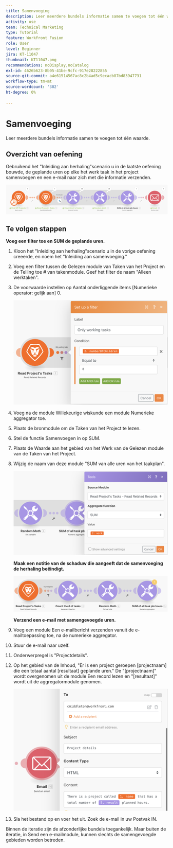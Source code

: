 ```yaml
---
title: Samenvoeging
description: Leer meerdere bundels informatie samen te voegen tot één waarde.
activity: use
team: Technical Marketing
type: Tutorial
feature: Workfront Fusion
role: User
level: Beginner
jira: KT-11047
thumbnail: KT11047.png
recommendations: noDisplay,noCatalog
exl-id: 4626b623-8b05-41be-9cfc-917e28222855
source-git-commit: a4e61514567ac8c2b4ad5c9ecacb87bd83947731
workflow-type: tm+mt
source-wordcount: '302'
ht-degree: 0%

---
```


# Samenvoeging

Leer meerdere bundels informatie samen te voegen tot één waarde.

## Overzicht van oefening

Gebruikend het &quot;Inleiding aan herhaling&quot;scenario u in de laatste oefening bouwde, de geplande uren op elke het werk taak in het project samenvoegen en een e-mail naar zich met die informatie verzenden.

![Samengevoegde afbeelding 1](../12-exercises/assets/aggregation-walkthrough-1.png)

## Te volgen stappen

**Voeg een filter toe en SUM de geplande uren.**

1. Kloon het &quot;Inleiding aan herhaling&quot;scenario u in de vorige oefening creeerde, en noem het &quot;Inleiding aan samenvoeging.&quot;
1. Voeg een filter tussen de Gelezen module van Taken van het Project en de Telling toe # van takenmodule. Geef het filter de naam &quot;Alleen werktaken&quot;.
1. De voorwaarde instellen op Aantal onderliggende items [Numerieke operator: gelijk aan] 0.

   ![Samengevoegde afbeelding 2](../12-exercises/assets/aggregation-walkthrough-2.png)

1. Voeg na de module Willekeurige wiskunde een module Numerieke aggregator toe.
1. Plaats de bronmodule om de Taken van het Project te lezen.
1. Stel de functie Samenvoegen in op SUM.
1. Plaats de Waarde aan het gebied van het Werk van de Gelezen module van de Taken van het Project.
1. Wijzig de naam van deze module &quot;SUM van alle uren van het taakplan&quot;.

   ![Samenvoegafbeelding 3](../12-exercises/assets/aggregation-walkthrough-3.png)

   **Maak een notitie van de schaduw die aangeeft dat de samenvoeging de herhaling beëindigt.**

   ![Samenvoegafbeelding 4](../12-exercises/assets/aggregation-walkthrough-4.png)

   **Verzend een e-mail met samengevoegde uren.**

1. Voeg een module Een e-mailbericht verzenden vanuit de e-mailtoepassing toe, na de numerieke aggregator.
1. Stuur de e-mail naar uzelf.
1. Onderwerpregel is &quot;Projectdetails&quot;.
1. Op het gebied van de Inhoud, &quot;Er is een project geroepen [projectnaam] die een totaal aantal [resultaat] geplande uren.&quot; De &quot;[projectnaam]&quot; wordt overgenomen uit de module Een record lezen en &quot;[resultaat]&quot; wordt uit de aggregatormodule genomen.

   ![Samengevoegde afbeelding 5](../12-exercises/assets/aggregation-walkthrough-5.png)

1. Sla het bestand op en voer het uit. Zoek de e-mail in uw Postvak IN.

Binnen de iteratie zijn de afzonderlijke bundels toegankelijk. Maar buiten de iteratie, in Send een e-mailmodule, kunnen slechts de samengevoegde gebieden worden betreden.
